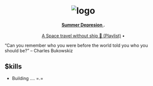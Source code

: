 
<h1 align="center">
  <br>
  <img src="https://i.imgur.com/qhbnAwT.png"
         alt="logo">
</h1>

<h4 align="center"><a href="https://www.youtube.com/watch?v=GvKVU947e2E" target="_blank">Summer Depresion </a>.</h4>

<p align="center">
  <a href="https://open.spotify.com/playlist/6K9i7aJo75eSoHJ0Trpnwm?si=d692a3ed75fa4983">A Space travel without ship  🌌 (Playlist)</a> •
</p>

“Can you remember who you were before the world told you who you should be?” – Charles Bukowskiz

## $kills

- Building .... =.=










